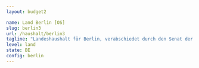 ```yaml
---
layout: budget2

name: Land Berlin [OS]
slug: berlin3
url: /haushalt/berlin3
tagline: "Landeshaushalt für Berlin, verabschiedet durch den Senat der Stadt Berlin."
level: land
state: BE
config: berlin
---
```



